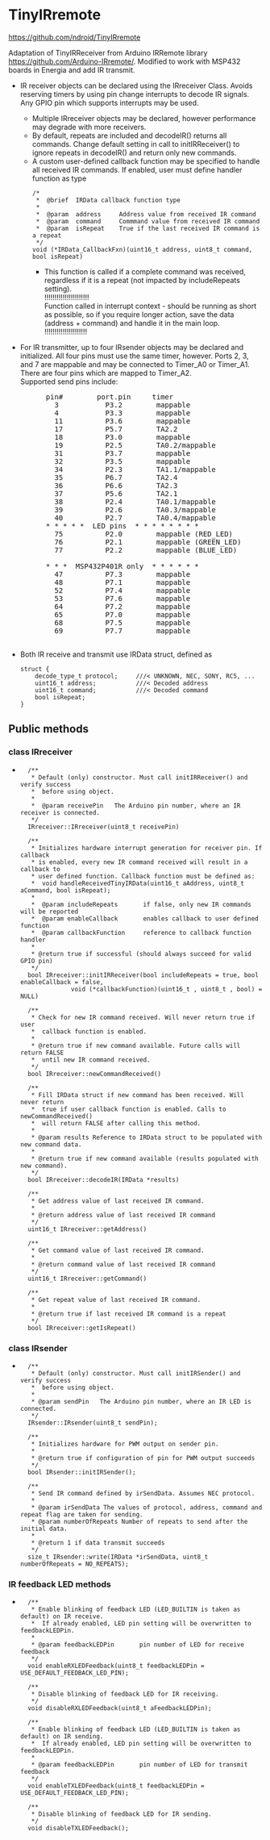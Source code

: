 # TinyIRremote
https://github.com/ndroid/TinyIRremote

Adaptation of TinyIRReceiver from Arduino IRRemote library <a href="https://github.com/Arduino-IRremote/">https://github.com/Arduino-IRremote/</a>. Modified to work with MSP432 boards in Energia and add IR transmit.

* IR receiver objects can be declared using the IRreceiver Class. Avoids reserving timers by using pin change interrupts to decode IR signals. Any GPIO pin which supports interrupts may be used.
    * Multiple IRreceiver objects may be declared, however performance may degrade with more receivers.
    * By default, repeats are included and decodeIR() returns all commands. Change default setting in call to initIRReceiver() to ignore repeats in decodeIR() and return only new commands. 
    * A custom user-defined callback function may be specified to handle all received IR commands. If enabled, user must define handler function as type <br>
        ```
        /*
         *  @brief  IRData callback function type
         *
         *  @param  address     Address value from received IR command
         *  @param  command     Commmand value from received IR command
         *  @param  isRepeat    True if the last received IR command is a repeat
         */
        void (*IRData_CallbackFxn)(uint16_t address, uint8_t command, bool isRepeat)
        ```
        * This function is called if a complete command was received, regardless if it is a repeat (not impacted by includeRepeats setting).<br>
!!!!!!!!!!!!!!!!!!!!!!<br>
  Function called in interrupt context - should be running as short as possible, so if you 
  require longer action, save the data (address + command) and handle it in the main loop.<br>
!!!!!!!!!!!!!!!!!!!!!


* For IR transmitter, up to four IRsender objects may be declared and initialized. All four pins must use the same timer, however. Ports 2, 3, and 7 are mappable and may be connected to Timer_A0 or Timer_A1. There are four pins which are mapped to Timer_A2. <br>
  Supported send pins include:
    <pre>      pin#        port.pin     timer
          3           P3.2        mappable
          4           P3.3        mappable
          11          P3.6        mappable
          17          P5.7        TA2.2
          18          P3.0        mappable
          19          P2.5        TA0.2/mappable
          31          P3.7        mappable
          32          P3.5        mappable
          34          P2.3        TA1.1/mappable
          35          P6.7        TA2.4
          36          P6.6        TA2.3
          37          P5.6        TA2.1
          38          P2.4        TA0.1/mappable
          39          P2.6        TA0.3/mappable
          40          P2.7        TA0.4/mappable
        * * * * *  LED pins  * * * * * * * *
          75          P2.0        mappable (RED_LED)
          76          P2.1        mappable (GREEN_LED)
          77          P2.2        mappable (BLUE_LED)
    
        * * *  MSP432P401R only  * * * * * *
          47          P7.3        mappable
          48          P7.1        mappable
          52          P7.4        mappable
          53          P7.6        mappable
          64          P7.2        mappable
          65          P7.0        mappable
          68          P7.5        mappable
          69          P7.7        mappable
    </pre>

* Both IR receive and transmit use IRData struct, defined as
    ```
    struct {
        decode_type_t protocol;     ///< UNKNOWN, NEC, SONY, RC5, ...
        uint16_t address;           ///< Decoded address
        uint16_t command;           ///< Decoded command
        bool isRepeat;
    } 
    ```

## Public methods

### class IRreceiver

* 
        /**
         * Default (only) constructor. Must call initIRReceiver() and verify success
         *  before using object.
         *  
         *  @param receivePin   The Arduino pin number, where an IR receiver is connected.
         */
        IRreceiver::IRreceiver(uint8_t receivePin)

        /**
         * Initializes hardware interrupt generation for receiver pin. If callback
         * is enabled, every new IR command received will result in a callback to 
         * user defined function. Callback function must be defined as:
         *  void handleReceivedTinyIRData(uint16_t aAddress, uint8_t aCommand, bool isRepeat);
         * 
         *  @param includeRepeats       if false, only new IR commands will be reported
         *  @param enableCallback       enables callback to user defined function
         *  @param callbackFunction     reference to callback function handler
         * 
         * @return true if successful (should always succeed for valid GPIO pin)
         */
        bool IRreceiver::initIRReceiver(bool includeRepeats = true, bool enableCallback = false,
                    void (*callbackFunction)(uint16_t , uint8_t , bool) = NULL)

        /**
         * Check for new IR command received. Will never return true if user
         *  callback function is enabled.
         * 
         * @return true if new command available. Future calls will return FALSE 
         *  until new IR command received.
         */
        bool IRreceiver::newCommandReceived()

        /**
         * Fill IRData struct if new command has been received. Will never return 
         *  true if user callback function is enabled. Calls to newCommandReceived() 
         *  will return FALSE after calling this method.
         * 
         * @param results Reference to IRData struct to be populated with new command data.
         * 
         * @return true if new command available (results populated with new command).
         */
        bool IRreceiver::decodeIR(IRData *results)

        /**
         * Get address value of last received IR command.
         * 
         * @return address value of last received IR command
         */
        uint16_t IRreceiver::getAddress()

        /**
         * Get command value of last received IR command.
         * 
         * @return command value of last received IR command
         */
        uint16_t IRreceiver::getCommand()

        /**
         * Get repeat value of last received IR command.
         * 
         * @return true if last received IR command is a repeat
         */
        bool IRreceiver::getIsRepeat()

### class IRsender

* 
        /**
         * Default (only) constructor. Must call initIRSender() and verify success
         *  before using object.
         * 
         * @param sendPin   The Arduino pin number, where an IR LED is connected.
         */
        IRsender::IRsender(uint8_t sendPin);

        /**
         * Initializes hardware for PWM output on sender pin. 
         * 
         * @return true if configuration of pin for PWM output succeeds
         */
        bool IRsender::initIRSender();

        /**
         * Send IR command defined by irSendData. Assumes NEC protocol.
         * 
         * @param irSendData The values of protocol, address, command and repeat flag are taken for sending.
         * @param numberOfRepeats Number of repeats to send after the initial data.
         * 
         * @return 1 if data transmit succeeds
         */
        size_t IRsender::write(IRData *irSendData, uint8_t numberOfRepeats = NO_REPEATS);

### IR feedback LED methods

* 
        /**
         * Enable blinking of feedback LED (LED_BUILTIN is taken as default) on IR receive. 
         *  If already enabled, LED pin setting will be overwritten to feedbackLEDPin.
         * 
         * @param feedbackLEDPin       pin number of LED for receive feedback
         */
        void enableRXLEDFeedback(uint8_t feedbackLEDPin = USE_DEFAULT_FEEDBACK_LED_PIN);

        /**
         * Disable blinking of feedback LED for IR receiving.
         */
        void disableRXLEDFeedback(uint8_t aFeedbackLEDPin);

        /**
         * Enable blinking of feedback LED (LED_BUILTIN is taken as default) on IR sending. 
         *  If already enabled, LED pin setting will be overwritten to feedbackLEDPin.
         * 
         * @param feedbackLEDPin       pin number of LED for transmit feedback
         */
        void enableTXLEDFeedback(uint8_t feedbackLEDPin = USE_DEFAULT_FEEDBACK_LED_PIN);

        /**
         * Disable blinking of feedback LED for IR sending.
         */
        void disableTXLEDFeedback();

